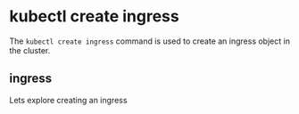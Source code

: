 # kubectl create ingress

The `kubectl create ingress` command is used to create an ingress object in the cluster.

## ingress

Lets explore creating an ingress

``` shell

```
